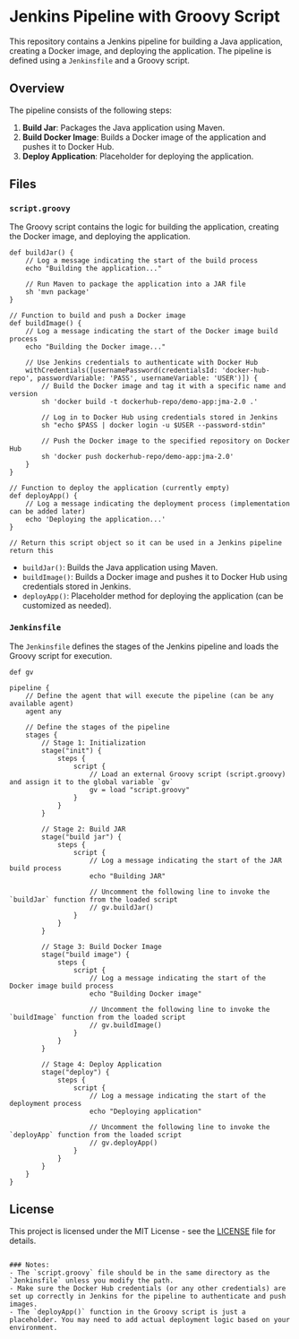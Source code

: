 # Jenkins Pipeline with Groovy Script

This repository contains a Jenkins pipeline for building a Java application, creating a Docker image, and deploying the application. The pipeline is defined using a `Jenkinsfile` and a Groovy script.

## Overview

The pipeline consists of the following steps:

1. **Build Jar**: Packages the Java application using Maven.
2. **Build Docker Image**: Builds a Docker image of the application and pushes it to Docker Hub.
3. **Deploy Application**: Placeholder for deploying the application.

## Files

### `script.groovy`

The Groovy script contains the logic for building the application, creating the Docker image, and deploying the application.

```// Function to build the application JAR file
def buildJar() {
    // Log a message indicating the start of the build process
    echo "Building the application..."
    
    // Run Maven to package the application into a JAR file
    sh 'mvn package'
} 

// Function to build and push a Docker image
def buildImage() {
    // Log a message indicating the start of the Docker image build process
    echo "Building the Docker image..."
    
    // Use Jenkins credentials to authenticate with Docker Hub
    withCredentials([usernamePassword(credentialsId: 'docker-hub-repo', passwordVariable: 'PASS', usernameVariable: 'USER')]) {
        // Build the Docker image and tag it with a specific name and version
        sh 'docker build -t dockerhub-repo/demo-app:jma-2.0 .'
        
        // Log in to Docker Hub using credentials stored in Jenkins
        sh "echo $PASS | docker login -u $USER --password-stdin"
        
        // Push the Docker image to the specified repository on Docker Hub
        sh 'docker push dockerhub-repo/demo-app:jma-2.0'
    }
} 

// Function to deploy the application (currently empty)
def deployApp() {
    // Log a message indicating the deployment process (implementation can be added later)
    echo 'Deploying the application...'
} 

// Return this script object so it can be used in a Jenkins pipeline
return this
```

- `buildJar()`: Builds the Java application using Maven.
- `buildImage()`: Builds a Docker image and pushes it to Docker Hub using credentials stored in Jenkins.
- `deployApp()`: Placeholder method for deploying the application (can be customized as needed).

### `Jenkinsfile`

The `Jenkinsfile` defines the stages of the Jenkins pipeline and loads the Groovy script for execution.

```// Declare a global variable to hold the loaded Groovy script
def gv

pipeline {
    // Define the agent that will execute the pipeline (can be any available agent)
    agent any
    
    // Define the stages of the pipeline
    stages {
        // Stage 1: Initialization
        stage("init") {
            steps {
                script {
                    // Load an external Groovy script (script.groovy) and assign it to the global variable `gv`
                    gv = load "script.groovy"
                }
            }
        }

        // Stage 2: Build JAR
        stage("build jar") {
            steps {
                script {
                    // Log a message indicating the start of the JAR build process
                    echo "Building JAR"
                    
                    // Uncomment the following line to invoke the `buildJar` function from the loaded script
                    // gv.buildJar()
                }
            }
        }

        // Stage 3: Build Docker Image
        stage("build image") {
            steps {
                script {
                    // Log a message indicating the start of the Docker image build process
                    echo "Building Docker image"
                    
                    // Uncomment the following line to invoke the `buildImage` function from the loaded script
                    // gv.buildImage()
                }
            }
        }

        // Stage 4: Deploy Application
        stage("deploy") {
            steps {
                script {
                    // Log a message indicating the start of the deployment process
                    echo "Deploying application"
                    
                    // Uncomment the following line to invoke the `deployApp` function from the loaded script
                    // gv.deployApp()
                }
            }
        }
    }   
}

```

## License

This project is licensed under the MIT License - see the [LICENSE](LICENSE) file for details.
```

### Notes:
- The `script.groovy` file should be in the same directory as the `Jenkinsfile` unless you modify the path.
- Make sure the Docker Hub credentials (or any other credentials) are set up correctly in Jenkins for the pipeline to authenticate and push images.
- The `deployApp()` function in the Groovy script is just a placeholder. You may need to add actual deployment logic based on your environment.
